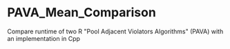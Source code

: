 # PAVA_Mean_Comparison
Compare runtime of two R "Pool Adjacent Violators Algorithms" (PAVA) with an implementation in Cpp
